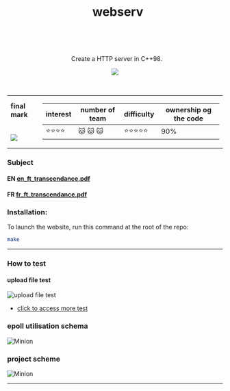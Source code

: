<h1 align="center">
   <b font size="15" face="arial" >webserv<br><br></font></b></h1>
   <p align="center">
    Create a HTTP server in C++98.
   <br>
 <p align="center">
 <img src="https://img.shields.io/badge/c++-4895ef?style=for-the-badge&logo=c++&logoColor=white">
</p>
</br>

<table  align="center">
<td>
 <b face="arial" >final mark<br><br></font></b></p>
 <img src="https://github.com/xibaochat/webserve/blob/master/webserv_mark.png">

</td>
<td>

| interest                     | number of team          | difficulty                        |ownership og the code |
| ---------------------------- | ----------              | ----------                        |----------------------|
|    :star::star::star::star:  |   :cat: :cat: :cat:     |  :star::star::star::star::star:   | 90%                |

</td>
</tr>
</table>

### Subject
#### EN [en_ft_transcendance.pdf](https://github.com/xibaochat/webserve/blob/master/webserver_en.subject.pdf)
#### FR [fr_ft_transcendance.pdf](https://github.com/xibaochat/webserve/blob/master/webserver_fr.subject.pdf)


### Installation:
To launch the website, run this command at the root of the repo:

```bash
make
```
---

### How to test

#### upload file test

![upload file test](https://github.com/xibaochat/webserve/blob/master/Static%20Upload.gif)

* [click to access more test](https://github.com/xibaochat/webserve/blob/master/tests/how_to_test.md)


### epoll utilisation schema
![Minion](https://github.com/xibaochat/webserve/blob/master/http_server_epoll.png)

### project scheme
![Minion](https://github.com/xibaochat/webserve/blob/master/webserv_scheme.svg)

---


